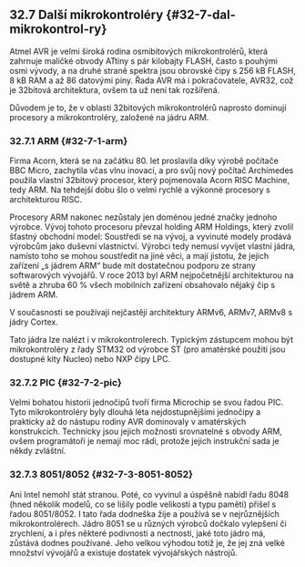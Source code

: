 ## 32.7 Další mikrokontroléry {#32-7-dal-mikrokontrol-ry}

Atmel AVR je velmi široká rodina osmibitových mikrokontrolérů, která zahrnuje maličké obvody ATtiny s pár kilobajty FLASH, často s pouhými osmi vývody, a na druhé straně spektra jsou obrovské čipy s 256 kB FLASH, 8 kB RAM a až 86 datovými piny. Řada AVR má i pokračovatele, AVR32, což je 32bitová architektura, ovšem ta už není tak rozšířená.

Důvodem je to, že v oblasti 32bitových mikrokontrolérů naprosto dominují procesory a mikrokontroléry, založené na jádru ARM.

### 32.7.1 ARM {#32-7-1-arm}

Firma Acorn, která se na začátku 80\. let proslavila díky výrobě počítače BBC Micro, zachytila včas vlnu inovací, a pro svůj nový počítač Archimedes použila vlastní 32bitový procesor, který pojmenovala Acorn RISC Machine, tedy ARM. Na tehdejší dobu šlo o velmi rychlé a výkonné procesory s architekturou RISC.

Procesory ARM nakonec nezůstaly jen doménou jedné značky jednoho výrobce. Vývoj tohoto procesoru převzal holding ARM Holdings, který zvolil šťastný obchodní model: Soustředí se na vývoj, a vyvinuté modely prodává výrobcům jako duševní vlastnictví. Výrobci tedy nemusí vyvíjet vlastní jádra, namísto toho se mohou soustředit na jiné věci, a mají jistotu, že jejich zařízení „s jádrem ARM“ bude mít dostatečnou podporu ze strany softwarových vývojářů. V roce 2013 byl ARM nejpočetnější architekturou na světě a zhruba 60 % všech mobilních zařízení obsahovalo nějaký čip s jádrem ARM.

V současnosti se používají nejčastěji architektury ARMv6, ARMv7, ARMv8 s jádry Cortex.

Tato jádra lze nalézt i v mikrokontrolerech. Typickým zástupcem mohou být mikrokontroléry z řady STM32 od výrobce ST (pro amatérské použití jsou dostupné kity Nucleo) nebo NXP čipy LPC.

### 32.7.2 PIC {#32-7-2-pic}

Velmi bohatou historii jednočipů tvoří firma Microchip se svou řadou PIC. Tyto mikrokontroléry byly dlouhá léta nejdostupnějšími jednočipy a prakticky až do nástupu rodiny AVR dominovaly v amatérských konstrukcích. Technicky jsou jejich možnosti srovnatelné s obvody ARM, ovšem programátoři je nemají moc rádi, protože jejich instrukční sada je někdy zvláštní.

### 32.7.3 8051/8052 {#32-7-3-8051-8052}

Ani Intel nemohl stát stranou. Poté, co vyvinul a úspěšně nabídl řadu 8048 (hned několik modelů, co se lišily podle velikosti a typu paměti) přišel s řadou 8051/8052\. I tato řada dodneška žije a používá se v nejrůznějších mikrokontrolérech. Jádro 8051 se u různých výrobců dočkalo vylepšení či zrychlení, a i přes některé podivnosti a nectnosti, jaké toto jádro má, zůstává dodnes používané. Jeho velkou výhodou totiž je, že jej zná velké množství vývojářů a existuje dostatek vývojářských nástrojů.
